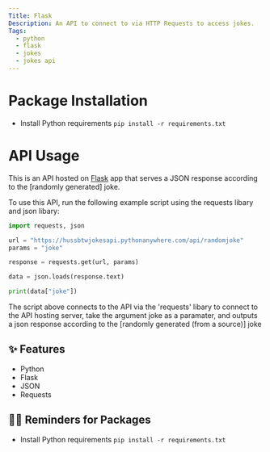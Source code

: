 ```yaml
---
Title: Flask
Description: An API to connect to via HTTP Requests to access jokes.
Tags:
  - python
  - flask
  - jokes
  - jokes api
---
```


# Package Installation

- Install Python requirements `pip install -r requirements.txt`

# API Usage

This is an API hosted on [Flask](https://flask.palletsprojects.com/en/1.1.x/) app that serves a JSON response according to the [randomly generated] joke.

To use this API, run the following example script using the requests libary and json libary:

```python
import requests, json

url = "https://hussbtwjokesapi.pythonanywhere.com/api/randomjoke"
params = "joke"

response = requests.get(url, params)

data = json.loads(response.text)

print(data["joke"])
```

The script above connects to the API via the 'requests' libary to connect to the API hosting server, take the argument joke as a paramater, and outputs a json response according to the [randomly generated (from a source)] joke

## ✨ Features

- Python
- Flask
- JSON
- Requests

## 💁‍♀️ Reminders for Packages

- Install Python requirements `pip install -r requirements.txt`


